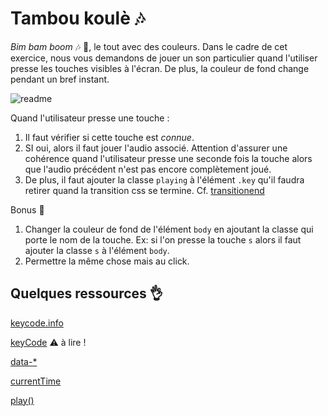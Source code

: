 # Tambou koulè 🎶

*Bim bam boom* 🎶 🎵, le tout avec des couleurs. Dans le cadre de cet exercice, nous vous demandons de jouer un son particulier quand l'utiliser presse les touches visibles à l'écran. De plus, la couleur de fond change pendant un bref instant. 



![readme](./readme.gif)





Quand l'utilisateur presse une touche  : 

1. Il faut vérifier si cette touche est *connue*. 
2. SI oui, alors il faut jouer l'audio associé. Attention d'assurer une cohérence quand l'utilisateur presse une seconde fois la touche alors que l'audio précédent n'est pas encore complètement joué. 
3. De plus, il faut ajouter la classe `playing` à l'élément `.key` qu'il faudra retirer quand la transition css se termine.  Cf. [transitionend](https://developer.mozilla.org/fr/docs/Web/Events/transitionend) 



Bonus 🥳

1. Changer la couleur de fond de l'élément `body` en ajoutant la classe qui porte le nom de la touche. Ex: si l'on presse la touche  `s` alors il faut ajouter la classe `s` à l'élément `body`.
2. Permettre la même chose mais au click.





## Quelques ressources 👌

[keycode.info](http://keycode.info) 

[keyCode](https://developer.mozilla.org/en-US/docs/Web/API/KeyboardEvent/keyCode)  ⚠️  à lire ! 

[data-*](https://developer.mozilla.org/fr/docs/Web/HTML/Attributs_universels/data-*)

[currentTime](https://developer.mozilla.org/en-US/docs/Web/API/HTMLMediaElement/currentTime)

[play()](https://developer.mozilla.org/fr/docs/Web/API/HTMLMediaElement/play)
